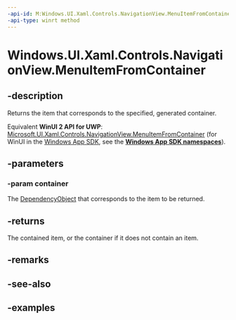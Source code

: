 ```yaml
---
-api-id: M:Windows.UI.Xaml.Controls.NavigationView.MenuItemFromContainer(Windows.UI.Xaml.DependencyObject)
-api-type: winrt method
---
```


<!-- Method syntax.
public object NavigationView.MenuItemFromContainer(DependencyObject container)
-->

# Windows.UI.Xaml.Controls.NavigationView.MenuItemFromContainer

## -description

Returns the item that corresponds to the specified, generated container.

Equivalent **WinUI 2 API for UWP**: [Microsoft.UI.Xaml.Controls.NavigationView.MenuItemFromContainer](/windows/winui/api/microsoft.ui.xaml.controls.navigationview.menuitemfromcontainer) (for WinUI in the [Windows App SDK](/windows/apps/windows-app-sdk/), see the **[Windows App SDK namespaces](/windows/windows-app-sdk/api/winrt/)**).

## -parameters

### -param container

The [DependencyObject](../windows.ui.xaml/dependencyobject.md) that corresponds to the item to be returned.

## -returns

The contained item, or the container if it does not contain an item.

## -remarks

## -see-also

## -examples

